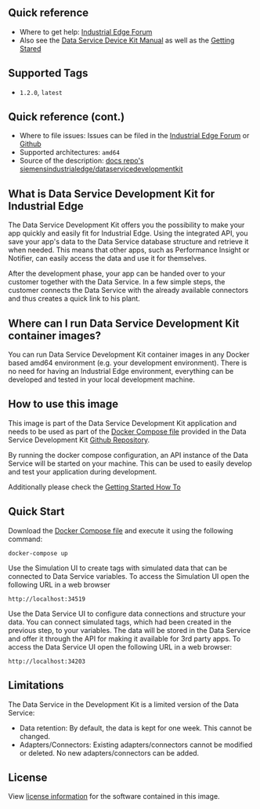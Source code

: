 ## Quick reference

- Where to get help: [Industrial Edge Forum](https://www.siemens.com/industrial-edge-forum)
- Also see the [Data Service Device Kit Manual](https://github.com/industrial-edge/data-service-device-kit) as well as the [Getting Stared](https://github.com/industrial-edge/data-service-device-kit-getting-started)

## Supported Tags

- `1.2.0`, `latest`

## Quick reference (cont.)

- Where to file issues: Issues can be filed in the [Industrial Edge Forum](https://www.siemens.com/industrial-edge-forum) or [Github](https://github.com/industrial-edge/data-service-device-kit/issues)
- Supported architectures: `amd64`
- Source of the description: [docs repo's siemensindustrialedge/dataservicedevelopmentkit](https://github.com/industrial-edge/data-service-development-kit/tree/main/docs/dockerhub)

## What is Data Service Development Kit for Industrial Edge

The Data Service Development Kit offers you the possibility to make your app quickly and easily fit for Industrial Edge. Using the integrated API, you save your app's data to the Data Service database structure and retrieve it when needed. This means that other apps, such as Performance Insight or Notifier, can easily access the data and use it for themselves.

After the development phase, your app can be handed over to your customer together with the Data Service. In a few simple steps, the customer connects the Data Service with the already available connectors and thus creates a quick link to his plant.

## Where can I run Data Service Development Kit container images?

You can run Data Service Development Kit container images in any  Docker based amd64 environment (e.g. your development environment).
There is no need  for having an Industrial Edge environment, everything can be developed and tested in your local development machine.

## How to use this image

This image is part of the Data Service Development Kit application and needs to be used as part of the [Docker Compose file](https://github.com/industrial-edge/data-service-development-kit/blob/main/docker-compose.yml) provided in the Data Service Development Kit [Github Repository](https://github.com/industrial-edge/data-service-development-kit).

By running the docker compose configuration, an API instance of the Data Service will be started on your machine. This can be used to easily develop and test your application during development.

Additionally please check the [Getting Started How To](https://github.com/industrial-edge/data-service-device-kit-getting-started)

## Quick Start

Download the [Docker Compose file](https://github.com/industrial-edge/data-service-development-kit/blob/main/docker-compose.yml) and execute it using the following command:

```
docker-compose up
```

Use the Simulation UI to create tags with simulated data that can be connected to Data Service variables. To access the Simulation UI open the following URL in a web browser

```
http://localhost:34519
```

Use the Data Service UI to configure data connections and structure your data. You can connect simulated tags, which had been created in the previous step, to your variables. The data will be stored in the Data Service and offer it through the API for making it available for 3rd party apps. To access the Data Service UI open the following URL in a web browser:

```
http://localhost:34203​
```

## Limitations

The Data Service in the Development Kit is a limited version of the Data Service:

- Data retention: ​By default, the data is kept for one week. This cannot be changed.
- Adapters/Connectors: Existing adapters/connectors cannot be modified or deleted. No new adapters/connectors can be added.

## License

View [license information](https://github.com/industrial-edge/data-service-development-kit/blob/main/LICENSE.md) for the software contained in this image.

